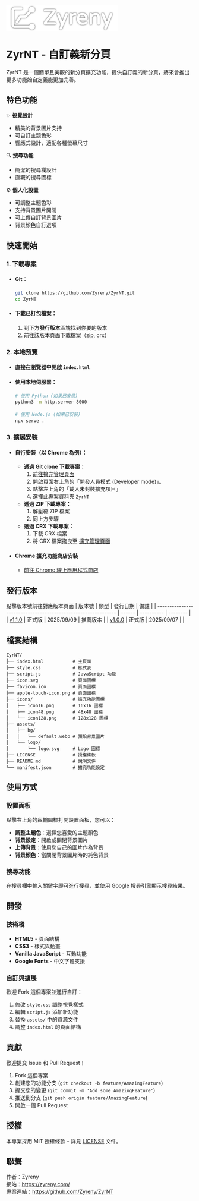 <img src="assets/logo/logo.svg" alt="Zyreny Logo" width="300" />

# ZyrNT - 自訂義新分頁

ZyrNT 是一個簡單且美觀的新分頁擴充功能，提供自訂義的新分頁，將來會推出更多功能始自定義能更加完善。

## 特色功能

✨ **視覺設計**

-   精美的背景圖片支持
-   可自訂主題色彩
-   響應式設計，適配各種螢幕尺寸

🔍 **搜尋功能**

-   簡潔的搜尋欄設計
-   直觀的搜尋圖標

⚙️ **個人化設置**

-   可調整主題色彩
-   支持背景圖片開關
-   可上傳自訂背景圖片
-   背景顏色自訂選項

## 快速開始

### 1. **下載專案**

-   #### Git：
    ```bash
    git clone https://github.com/Zyreny/ZyrNT.git
    cd ZyrNT
    ```
-   #### 下載已打包檔案：
    1. 到下方**發行版本**區塊找到你要的版本
    2. 前往該版本頁面下載檔案（zip, crx）

### 2. **本地預覽**

-   #### 直接在瀏覽器中開啟 `index.html`
-   #### 使用本地伺服器：

    ```bash
    # 使用 Python (如果已安裝)
    python3 -m http.server 8000

    # 使用 Node.js (如果已安裝)
    npx serve .
    ```

### 3. **擴展安裝**

-   #### 自行安裝（以 Chrome 為例）：
    -   **透過 Git clone 下載專案：**
        1. [前往擴充管理頁面](chrome://extensions/)
        2. 開啟頁面右上角的「開發人員模式 (Developer mode)」。
        3. 點擊左上角的「載入未封裝擴充項目」
        4. 選擇此專案資料夾 `ZyrNT`
    -   **透過 ZIP 下載專案：**
        1. 解壓縮 ZIP 檔案
        2. 同上方步驟
    -   **透過 CRX 下載專案：**
        1. 下載 CRX 檔案
        2. 將 CRX 檔案拖曳至 [擴充管理頁面](chrome://extensions/)
-   #### Chrome 擴充功能商店安裝
    -   [前往 Chrome 線上應用程式商店](https://chromewebstore.google.com/detail/zyrnt/ipeioiohfjiohgndlhoglhloipocenoj)

## 發行版本

點擊版本號前往對應版本頁面
| 版本號                                                        | 類型   | 發行日期   | 備註     |
| ------------------------------------------------------------- | ------ | ---------- | -------- |
| [v1.1.0](https://github.com/Zyreny/ZyrNT/releases/tag/v1.1.0) | 正式版 | 2025/09/09 | 推薦版本 |
| [v1.0.0](https://github.com/Zyreny/ZyrNT/releases/tag/v1.0.0) | 正式版 | 2025/09/07 |          |

## 檔案結構

```
ZyrNT/
├── index.html           # 主頁面
├── style.css            # 樣式表
├── script.js            # JavaScript 功能
├── icon.svg             # 頁面圖標
├── favicon.ico          # 頁面圖標
├── apple-touch-icon.png # 頁面圖標
├── icons/               # 擴充功能圖標
│   ├── icon16.png       # 16x16 圖標
│   ├── icon48.png       # 48x48 圖標
│   └── icon128.png      # 128x128 圖標
├── assets/
│   ├── bg/
│   │   └── default.webp # 預設背景圖片
│   └── logo/
│       └── logo.svg     # Logo 圖標
├── LICENSE              # 授權條款
├── README.md            # 說明文件
└── manifest.json        # 擴充功能設定
```

## 使用方式

### 設置面板

點擊右上角的齒輪圖標打開設置面板，您可以：

-   **調整主題色**：選擇您喜愛的主題顏色
-   **背景設定**：開啟或關閉背景圖片
-   **上傳背景**：使用您自己的圖片作為背景
-   **背景顏色**：當關閉背景圖片時的純色背景

### 搜尋功能

在搜尋欄中輸入關鍵字即可進行搜尋，並使用 Google 搜尋引擎顯示搜尋結果。

## 開發

### 技術棧

-   **HTML5** - 頁面結構
-   **CSS3** - 樣式與動畫
-   **Vanilla JavaScript** - 互動功能
-   **Google Fonts** - 中文字體支援

### 自訂與擴展

歡迎 Fork 這個專案並進行自訂：

1. 修改 `style.css` 調整視覺樣式
2. 編輯 `script.js` 添加新功能
3. 替換 `assets/` 中的資源文件
4. 調整 `index.html` 的頁面結構

## 貢獻

歡迎提交 Issue 和 Pull Request！

1. Fork 這個專案
2. 創建您的功能分支 (`git checkout -b feature/AmazingFeature`)
3. 提交您的變更 (`git commit -m 'Add some AmazingFeature'`)
4. 推送到分支 (`git push origin feature/AmazingFeature`)
5. 開啟一個 Pull Request

## 授權

本專案採用 MIT 授權條款 - 詳見 [LICENSE](LICENSE) 文件。

## 聯繫

作者：Zyreny\
網站：<https://zyreny.com/>\
專案連結：<https://github.com/Zyreny/ZyrNT>
